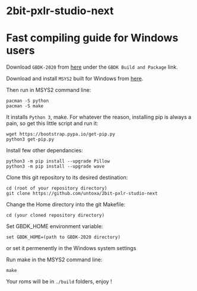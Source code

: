 # 2bit-pxlr-studio-next

# Fast compiling guide for Windows users 


Download `GBDK-2020` from [here](https://github.com/gbdk-2020/gbdk-2020/actions) under the `GBDK Build and Package` link.

Download and install `MSYS2` built for Windows from [here](https://www.msys2.org/).

Then run in MSYS2 command line: 

    pacman -S python
    pacman -S make
   
It installs `Python 3`, make. For whatever the reason, installing pip is always a pain, so get this little script and run it:

    wget https://bootstrap.pypa.io/get-pip.py
    python3 get-pip.py
    
Install few other dependancies:

    python3 -m pip install --upgrade Pillow
    python3 -m pip install --upgrade wave
    
Clone this git repository to its desired destination: 
    
    cd (root of your repository directory)
    git clone https://github.com/untoxa/2bit-pxlr-studio-next

Change the Home directory into the git Makefile:

    cd (your cloned repository directory)

Set GBDK_HOME environment variable:

    set GBDK_HOME=(path to GBDK-2020 directory)

or set it permenently in the Windows system settings

Run make in the MSYS2 command line: 

    make

Your roms will be in `./build` folders, enjoy ! 
